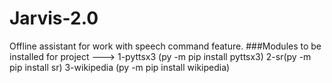 # Jarvis-2.0
Offline assistant for work with speech command feature.
###Modules to be installed for project --->
1-pyttsx3 (py -m pip install pyttsx3)
2-sr(py -m pip install sr)
3-wikipedia (py -m pip install wikipedia)
